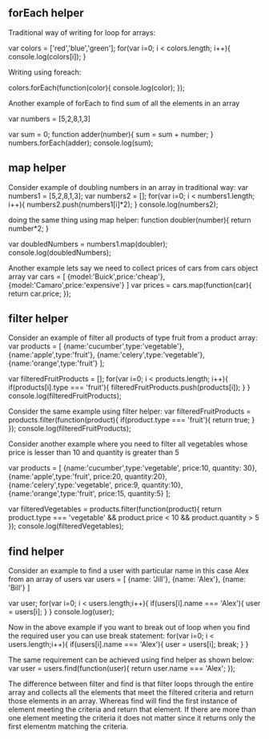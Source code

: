 ## forEach helper

Traditional way of writing for loop for arrays:

var colors = ['red','blue','green'];
for(var i=0; i < colors.length; i++){
  console.log(colors[i]);
}

Writing using foreach:

colors.forEach(function(color){
 console.log(color);
});

Another example of forEach to find sum of all the elements in an array

var numbers = [5,2,8,1,3]

var sum = 0;
function adder(number){
 sum = sum + number;
}
numbers.forEach(adder);
console.log(sum);

## map helper

Consider example of doubling numbers in an array in traditional way:
var numbers1 = [5,2,8,1,3];
var numbers2 = [];
for(var i=0; i < numbers1.length; i++){
  numbers2.push(numbers1[i]*2);
}
console.log(numbers2);

doing the same thing using map helper:
function doubler(number){
  return number*2;
}

var doubledNumbers = numbers1.map(doubler);
console.log(doubledNumbers);

Another example lets say we need to collect prices of cars from cars object array
var cars = [
{model:'Buick',price:'cheap'},
{model:'Camaro',price:'expensive'}
]
var prices = cars.map(function(car){
  return car.price;
});

## filter helper

Consider an example of filter all products of type fruit from a product array:
var products = [
  {name:'cucumber',type:'vegetable'},
   {name:'apple',type:'fruit'},
    {name:'celery',type:'vegetable'},
    {name:'orange',type:'fruit'}
  ];

var filteredFruitProducts = [];
for(var i=0; i < products.length; i++){
    if(products[i].type === 'fruit'){
  		filteredFruitProducts.push(products[i]);
		}
}
console.log(filteredFruitProducts);

Consider the same example using filter helper:
var filteredFruitProducts = products.filter(function(product){
	if(product.type === 'fruit'){
    return true;
  }
});
console.log(filteredFruitProducts);

Consider another example where you need to filter all vegetables whose price is lesser than 10 and quantity is greater than 5

var products = [
  {name:'cucumber',type:'vegetable', price:10, quantity: 30},
   {name:'apple',type:'fruit', price:20, quantity:20},
    {name:'celery',type:'vegetable', price:9, quantity:10},
    {name:'orange',type:'fruit', price:15, quantity:5}
  ];

var filteredVegetables = products.filter(function(product){
	return product.type === 'vegetable' && product.price < 10 && product.quantity > 5
});
console.log(filteredVegetables);

## find helper
Consider an example to find a user with particular name in this case Alex from an array of users
var users = [
  {name: 'Jill'},
  {name: 'Alex'},
  {name: 'Bill'}
  ]

var user;
for(var i=0; i < users.length;i++){
  if(users[i].name === 'Alex'){
    user = users[i];
  }
}
console.log(user);

Now in the above example if you want to break out of loop when you find the required user you can use break statement:
for(var i=0; i < users.length;i++){
  if(users[i].name === 'Alex'){
    user = users[i];
    break;
  }
}

The same requirement can be achieved using find helper as shown below:
var user = users.find(function(user){
  return user.name === 'Alex';
});

The difference between filter and find is that filter loops through the entire array and collects all the elements that meet the filtered criteria and return those elements in an array.
Whereas find will find the first instance of element meeting the criteria and return that element. If there are more than one element meeting the criteria it does not matter since it returns only the first elementm matching the criteria.





